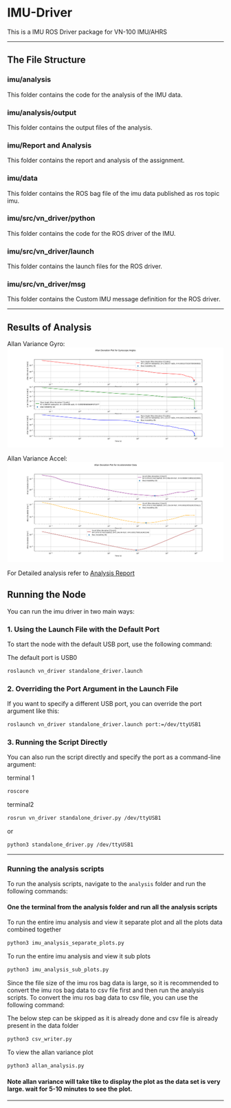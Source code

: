 # IMU-Driver
This is a IMU ROS Driver package for VN-100 IMU/AHRS


---
## The File Structure

### imu/analysis
This folder contains the code for the analysis of the IMU data.
### imu/analysis/output
This folder contains the output files of the analysis.
### imu/Report and Analysis
This folder contains the report and analysis of the assignment.
### imu/data
This folder contains the ROS bag file of the imu data published as ros topic imu.
### imu/src/vn_driver/python
This folder contains the code for the ROS driver of the IMU.
### imu/src/vn_driver/launch
This folder contains the launch files for the ROS driver.
### imu/src/vn_driver/msg
This folder contains the Custom IMU message definition for the ROS driver.

---

## Results of Analysis

Allan Variance Gyro:
![Allan Gyro](analysis/outputs/Figure_5_allan_gyro.png)

Allan Variance Accel:
![Allan Accel](analysis/outputs/Figure_6_allan_accel.png)

For Detailed analysis refer to [Analysis Report](analysis/Report%20and%20Analysis/Report.pdf)

## Running the Node

You can run the imu driver in two main ways:

### 1. Using the Launch File with the Default Port

To start the node with the default USB port, use the following command:

The default port is USB0

```bash
roslaunch vn_driver standalone_driver.launch
```

### 2. Overriding the Port Argument in the Launch File

If you want to specify a different USB port, you can override the port argument like this:

```bash
roslaunch vn_driver standalone_driver.launch port:=/dev/ttyUSB1
```

### 3. Running the Script Directly

You can also run the script directly and specify the port as a command-line argument:

terminal 1

```bash
roscore
```

terminal2 

```bash
rosrun vn_driver standalone_driver.py /dev/ttyUSB1
```

or 

```bash
python3 standalone_driver.py /dev/ttyUSB1
```

---

### Running the analysis scripts

To run the analysis scripts, navigate to the `analysis` folder and run the following commands:

#### One the terminal from the analysis folder and run all the analysis scripts

To run the entire imu analysis and view it separate plot and all the plots data combined together

```bash
python3 imu_analysis_separate_plots.py
```

To run the entire imu analysis and view it sub plots

```bash
python3 imu_analysis_sub_plots.py
```

Since the file size of the imu ros bag data is large, so it is recommended to convert the imu ros bag data to csv file first and then run the analysis scripts. To convert the imu ros bag data to csv file, you can use the following command:

The below step can be skipped as it is already done and csv file is already present in the data folder

```bash
python3 csv_writer.py
```

To view the allan variance plot

```bash
python3 allan_analysis.py
```
#### Note allan variance will take tike to display the plot as the data set is very large. wait for 5-10 minutes to see the plot.

---
